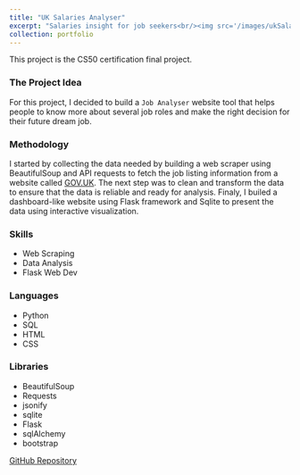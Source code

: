 ```yaml
---
title: "UK Salaries Analyser"
excerpt: "Salaries insight for job seekers<br/><img src='/images/ukSalaries.png'>"
collection: portfolio
---
```

This project is the CS50 certification final project.

### The Project Idea

For this project, I decided to build a `Job Analyser` website tool that helps people to know more about several job roles and make the right decision for their future dream job.

### Methodology

I started by collecting the data needed by building a web scraper using BeautifulSoup and API requests to fetch the job listing information from a website called [GOV.UK](gov.uk).
The next step was to clean and transform the data to ensure that the data is reliable and ready for analysis.
Finaly, I builed a dashboard-like website using Flask framework and Sqlite to present the data using interactive visualization.

### Skills
- Web Scraping
- Data Analysis
- Flask Web Dev

### Languages
- Python
- SQL 
- HTML 
- CSS

### Libraries
- BeautifulSoup
- Requests
- jsonify
- sqlite
- Flask
- sqlAlchemy
- bootstrap

[GitHub Repository](https://github.com/MohammedDerouiche/CS50-s_FinalProject)
